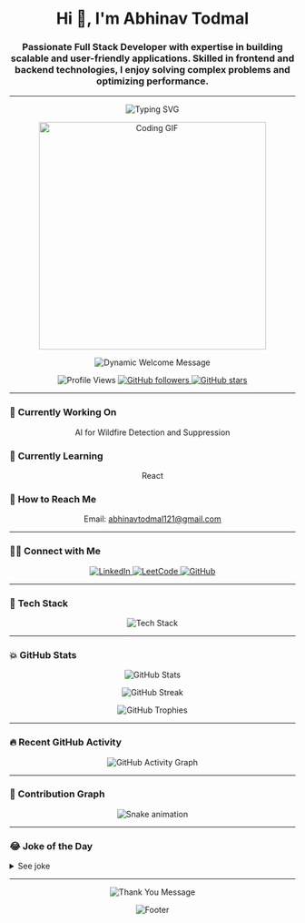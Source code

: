 <h1 align="center">Hi 👋, I'm Abhinav Todmal</h1>
<h3 align="center">Passionate Full Stack Developer with expertise in building scalable and user-friendly applications. Skilled in frontend and backend technologies, I enjoy solving complex problems and optimizing performance.</h3>

---
<p align="center">
  <img src="https://readme-typing-svg.herokuapp.com?font=Roboto+Slab&weight=800&size=35&duration=4000&pause=1000&color=F75C7E&center=true&vCenter=true&random=false&width=500&lines=🎉+Welcome+to+My+Profile!;I'm+Abhinav+Todmal;💻+Full+Stack+Web+Developer;🧩+Problem+Solver" alt="Typing SVG" />
</p>

<p align="center">
  <img src="https://i.pinimg.com/originals/03/a4/a5/03a4a5f034bf0bafa661fd8a8aabedc8.gif" alt="Coding GIF" width="400">
</p>

<p align="center">
  <img src="https://readme-typing-svg.demolab.com?font=Fira+Code:bold&size=32&center=true&width=480&height=60&duration=4000&pause=1000&multicolor=true&color=FF00FF,FF007F,00FFFF,00FF7F&lines=📚+Always+learning+new+things;🔥+Passionate+about+coding;🚀+Creating+innovative+solutions" alt="Dynamic Welcome Message" />
</p>


<p align="center"> 
  <img src="https://komarev.com/ghpvc/?username=abhinavtodmal&label=Profile%20views&color=0e75b6&style=flat" alt="Profile Views" /> 
  <a href="https://github.com/abhinavtodmal?tab=followers">
    <img alt="GitHub followers" src="https://img.shields.io/github/followers/abhinavtodmal?color=green&logo=github">
  </a>
  <a href="https://github.com/abhinavtodmal">
    <img src="https://img.shields.io/github/stars/abhinavtodmal?logo=github" alt="GitHub stars">
  </a>
</p>

---

### 💪 **Currently Working On**
<p align="center">AI for Wildfire Detection and Suppression</p>

### 🌱 **Currently Learning**
<p align="center">React</p>

### 📧 **How to Reach Me**
<p align="center">Email: <a href="mailto:abhinavtodmal121@gmail.com">abhinavtodmal121@gmail.com</a></p>

---

### 👨‍💻 **Connect with Me**
<p align="center">
 <a href="https://www.linkedin.com/in/abhinav-todmal-32249825b/" target="_blank">
    <img src="https://img.shields.io/badge/LinkedIn-0077B5?style=for-the-badge&logo=linkedin&logoColor=white" alt="LinkedIn" />
</a>

  <a href="https://www.leetcode.com/abhinav_todmal" target="_blank">
    <img src="https://img.shields.io/badge/LeetCode-FFA116?style=for-the-badge&logo=leetcode&logoColor=white" alt="LeetCode" />
  </a>
  <a href="https://github.com/abhinavtodmal" target="_blank">
    <img src="https://img.shields.io/badge/GitHub-181717?style=for-the-badge&logo=github&logoColor=white" alt="GitHub" />
  </a>
</p>

---

### 🔧 **Tech Stack**
<p align="center">
  <img src="https://skillicons.dev/icons?i=js,ts,react,nextjs,java,spring,python,html,css,bootstrap,mysql,postgres,git,github" alt="Tech Stack" />
</p>

---

### 💥 **GitHub Stats**
<p align="center">
  <img src="https://github-readme-stats.vercel.app/api?username=abhinavtodmal&show_icons=true&theme=tokyonight" alt="GitHub Stats" />
</p>

<p align="center">
  <img src="https://github-readme-streak-stats.herokuapp.com/?user=abhinavtodmal&theme=tokyonight" alt="GitHub Streak" />
</p>

<p align="center">
  <img src="https://github-profile-trophy.vercel.app/?username=abhinavtodmal&theme=tokyonight&column=6&row=1" alt="GitHub Trophies" />
</p>

---

### 🔥 **Recent GitHub Activity**
<p align="center">
  <img src="https://github-readme-activity-graph.vercel.app/graph?username=abhinavtodmal&theme=react-dark" alt="GitHub Activity Graph" />
</p>

---

### 🐍 **Contribution Graph**
<p align="center">
  <img src="https://raw.githubusercontent.com/Abhinavtodmal/Abhinavtodmal/output/github-snake-dark.svg" alt="Snake animation" />

</p>

---

### 😂 **Joke of the Day**
<details>
  <summary>See joke</summary>
  <p align="center">
    <img src="https://readme-jokes.vercel.app/api?theme=tokyonight&hideBorder" alt="Jokes Card" />
  </p>
</details>

---

<p align="center">
  <img src="https://readme-typing-svg.herokuapp.com/?lines=Thanks+for+visiting!;See+you+next+time!&font=Fira%20Code&center=true&width=380&height=50&duration=4000&pause=1000" alt="Thank You Message" />
</p>

<p align="center">
  <img src="https://capsule-render.vercel.app/api?type=waving&color=gradient&height=100&section=footer" alt="Footer" />
</p>
